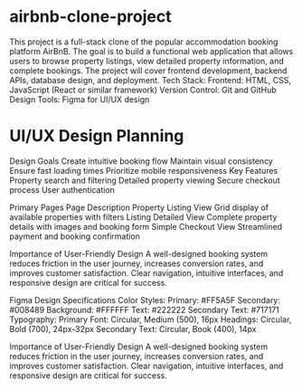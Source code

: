 # airbnb-clone-project
This project is a full-stack clone of the popular accommodation booking platform AirBnB. The goal is to build a functional web application that allows users to browse property listings, view detailed property information, and complete bookings. The project will cover frontend development, backend APIs, database design, and deployment.
Tech Stack:
   Frontend: HTML, CSS, JavaScript (React or similar framework)
   Version Control: Git and GitHub
   Design Tools: Figma for UI/UX design
# UI/UX Design Planning
Design Goals
  Create intuitive booking flow
  Maintain visual consistency
  Ensure fast loading times
  Prioritize mobile responsiveness
Key Features
  Property search and filtering
  Detailed property viewing
  Secure checkout process
  User authentication
  
Primary Pages              Page	Description
Property                 Listing View	Grid display of available properties with filters
Listing Detailed View	   Complete property details with images and booking form
Simple Checkout View	   Streamlined payment and booking confirmation

Importance of User-Friendly Design
A well-designed booking system reduces friction in the user journey, increases conversion rates, and improves customer satisfaction. Clear navigation, intuitive interfaces, and responsive design are critical for success.

Figma Design Specifications
Color Styles:
   Primary: #FF5A5F
   Secondary: #008489
   Background: #FFFFFF
   Text: #222222
   Secondary Text: #717171
Typography:
   Primary Font: Circular, Medium (500), 16px
   Headings: Circular, Bold (700), 24px-32px
   Secondary Text: Circular, Book (400), 14px

Importance of User-Friendly Design
A well-designed booking system reduces friction in the user journey, increases conversion rates, and improves customer satisfaction. Clear navigation, intuitive interfaces, and responsive design are critical for success.
